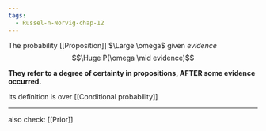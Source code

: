 ```yaml
---
tags:
  - Russel-n-Norvig-chap-12
---
```

The probability [[Proposition]] $\Large \omega$ given *evidence* 
$$\Huge P(\omega \mid evidence)$$

**They refer to a degree of certainty in propositions, AFTER some evidence occurred.**

Its definition is over [[Conditional probability]]

---

also check: [[Prior]]